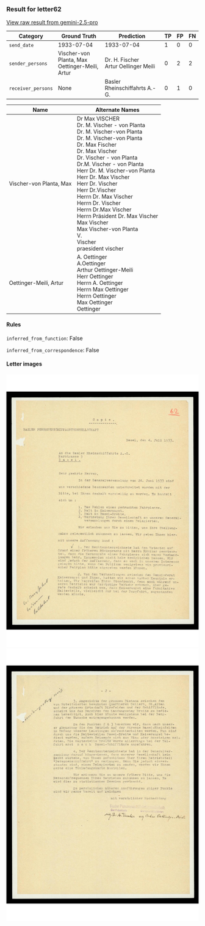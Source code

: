 ### Result for letter62
[View raw result from gemini-2.5-pro](https://github.com/RISE-UNIBAS/humanities_data_benchmark/blob/main/results/2025-09-30/T0124/request_T0124_letter62.json)


| Category          | Ground Truth | Prediction | TP | FP | FN |
|------------------|--------------|------------|----|----|----|
| `send_date`        | 1933-07-04 | 1933-07-04 | 1 | 0 | 0 |
| `sender_persons`  | Vischer-von Planta, Max<br>Oettinger-Meili, Artur | Dr. H. Fischer<br>Artur Oellinger Meili | 0 | 2 | 2 |
| `receiver_persons` | None | Basler Rheinschiffahrts A.-G. | 0 | 1 | 0 |

| Name | Alternate Names |
| --- | --- |
| Vischer-von Planta, Max | Dr Max VISCHER<br>Dr. M. Vischer - von Planta<br>Dr. M. Vischer-von Planta<br>Dr. M. Vischer-von Planta<br>Dr. Max Fischer<br>Dr. Max Vischer<br>Dr. Vischer - von Planta<br>Dr.M. Vischer - von Planta<br>Herr Dr. M. Vischer-von Planta<br>Herr Dr. Max Vischer<br>Herr Dr. Vischer<br>Herr Dr.Vischer<br>Herrn Dr. Max Vischer<br>Herrn Dr. Vischer<br>Herrn Dr.Max Vischer<br>Herrn Präsident Dr. Max Vischer<br>Max Vischer<br>Max Vischer-von Planta<br>V.<br>Vischer<br>praesident vischer |
| Oettinger-Meili, Artur | A. Oettinger<br>A.Oettinger<br>Arthur Oettinger-Meili<br>Herr Oettinger<br>Herrn A. Oettinger<br>Herrn Max Oettinger<br>Herrn Oettinger<br>Max Oettinger<br>Oettinger |

#### Rules
`inferred_from_function`: False

`inferred_from_correspondence`: False

#### Letter images

<img src="https://github.com/RISE-UNIBAS/humanities_data_benchmark/blob/main/benchmarks/metadata_extraction/images/letter62_p1.jpg?raw=true" alt="letter62_p1.jpg" width="800px">

<img src="https://github.com/RISE-UNIBAS/humanities_data_benchmark/blob/main/benchmarks/metadata_extraction/images/letter62_p2.jpg?raw=true" alt="letter62_p2.jpg" width="800px">

